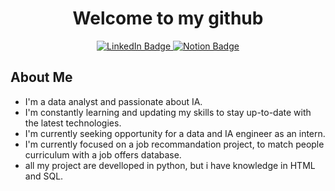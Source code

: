<div id="header" align="center">
  <h1>Welcome to my github</h1>
</div>

<div id="badges"align="center">
  <a href="https://www.linkedin.com/in/loumeau-quentin/">
    <img src="https://img.shields.io/badge/LinkedIn-blue?style=for-the-badge&logo=linkedin&logoColor=white" alt="LinkedIn Badge"/>
  </a>
<a href="https://quentinloumeau.notion.site/Portfolio-f2ba8f3655824c758b81f291696a492c">
    <img src="https://img.shields.io/badge/Notion-white?style=for-the-badge&logo=notion&logoColor=black" alt="Notion Badge"/>
</a>
</div>
<div id="bio">
  <h2>About Me</h2>
  <ul>
    <li>I'm a data analyst and passionate about IA.</li>
    <li>I'm constantly learning and updating my skills to stay up-to-date with the latest technologies.</li>    <li>I'm currently seeking opportunity for a data and IA engineer as an intern.</li>
    <li>I'm currently focused on a job recommandation project, to match people curriculum with a job offers database.</li>
    <li>all my project are develloped in python, but i have knowledge in HTML and SQL.</li>
  </ul>
</div>
